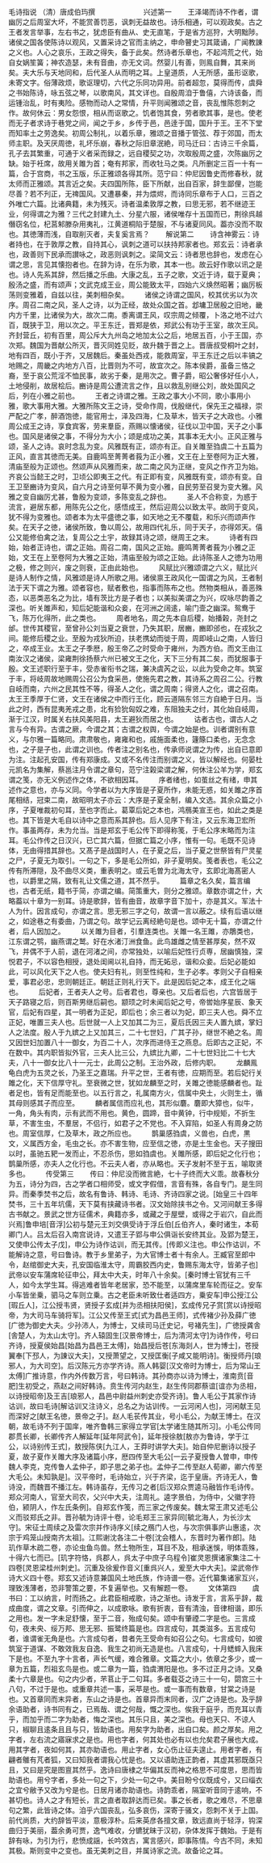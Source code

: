 毛诗指说  （清）唐成伯玙撰
　　
　　
　　兴述第一
　　王泽竭而诗不作者，谓幽厉之后周室大坏，不能赏善罚恶，讽刺无益故也。诗乐相通，可以观政矣。古之王者发言举事，左右书之，犹虑臣有曲从、史无直笔，于是省方巡狩，大明黜陟。诸侯之国各使陈诗以观风，又置采诗之官而主纳之，申命瞽史习其箴诵，广闻教諌之义也。人心之哀乐，王政之得失，备于此矣。然诗者乐章也，不起鸿荒之代，始自女娲笙簧；神农造瑟，未有音曲，亦无文词。然婴儿有善，则鳯自舞，其来尚矣。夫大乐与天地同和，后代圣人从而明之耳。上皇道质，人无所感，虽形讴歌，未寄文字。俗薄政烦，歌讴理切，六代之乐同功异用。前者超忽，莫得而传，虞舜之书始陈诗，咏五弦之琴，以歌南风，其文详也。自殷周洎于鲁僖，六诗该备，而运锺治乱，时有夷险。感物而动人之常情，升平则闻雅颂之音，丧乱惟陈怨刺之作。故何休云：男女怨恨，相从而讴歌之。饥者饱其食，劳者歌其事，是也。使老而无子者求诗于巷党之间，闻之于乡，乡传于邑，邑逹于国，国升于王。王不下堂而知率土之劳逸矣。初周公制礼，以着乐章，雅颂之音播于管弦、荐于郊国，而太师主职。及天厌周徳，礼坏乐崩，春秋之际旧章泯絶，司马迁曰：古诗三千余篇，孔子去其繁重，可通于义者采而録之，远自稷契之功，次取殷周之盛，次陈幽厉之缺。始于衽席，故用关雎为首；奄有邦家，而收牡马之类。凡所删定三百一十有一篇，合于宫商，书之玉版，乐正雅颂各得其所。范宁曰：仲尼因鲁史而修春秋，就太师而正雅颂。其言近之矣。夫四国所陈，臣下所献，出自百家，辞生鄙俚，岂能尽善？若不刋正，无禆国风。又遭暴秦，并为煨烬，而诗同乐章布于人口，三百之外唯亡六篇。比诸典籍，未为残灭。诗者温柔敦厚之教，曰思无邪，若不继迹王业，何得谓之为雅？三代之封建九土、分星六服，诸侯唯存十五国而已，荆徐呉越僭窃名位，杞莒邾滕杂用夷礼，江黄道桐陷于楚服，不与诸夏同风。葢亦没而不取也。其徳薄而浅，自取削灭者，夫复奚言焉？
　　解说第二
　　诗含神雾云：诗者持也，在于敦厚之教，自持其心，讽刺之道可以扶持邦家者也。郑玄云：诗者承也，政善则下民承而讃咏之，政恶则讽刺之。梁简文云：诗者思也辞也，发虑在心谓之思，言见其懐抱者也。在辞为诗，在乐为歌，其本一也。故云好作歌以讯之是也。诗人先系其辞，然后播之乐曲。大康之乱，五子之歌，文近于诗，载于夏典；殷汤之盛，而有颂声；文武克成王业，周公能致太平，四始六义焕然昭著；幽厉板荡则变雅着，自兹以往，美刺相杂矣。
　　诸侯之诗谓之国风，校其优劣以为次序。周召二南之风，圣人之诗，以为正经，故处众国之首。邶墉卫居殷之旧地，畿内方千里，比诸侯为大，故次二南。黍离谓王风，叹宗周之倾覆，卜洛之地不过六百，既狭于卫，用以次之。平王东迁，晋郑是依，郑武公有功于王室，故次王风。齐封营丘，初有百里，周公斥大九州岛之地加太公之后，地居五百，小于王国，亦次郑。魏国为晋献公所灭，晋灭同姓见贬，故升魏于晋之上。晋唐叔受桐叶之封，地有四百，既小于齐，又居魏后。秦虽处西戎，能救周室，平王东迁之后以丰镐之地赐之，周畿之内地方八百，比晋则为不可，故宜次之。陈本侯爵，虽备三恪之裔，至于哀公荒淫不恤民事，故劣于秦，是用次之。曹子爵，昭公奢侈好任小人，土地侵削，故居桧后。豳诗是周公遭流言之作，且以救乱别继公刘，故处国风之后，列在小雅之前也。
　　王者之诗谓之雅。王政之事大小不同，歌小事用小雅，歌大事用大雅。大雅所陈文王之诗，受命作周，伐殷继代，保先王之福禄，崇严配之广孝，醉酒饱徳，能官用士，泽及四海，仁及草木，皆天子之大政也。小雅周公成王之诗，享食宾客，劳来羣臣，燕赐以懐诸侯，征伐以卫中国，天子之小事也。国风是诸侯之事，不得分为大小；颂是成功之美，其事本无大小。正风正雅与颂，圣人之诗。哀时念乱为变。风雅既有正，颂亦有正。自关雎至驺虞二十五篇为正风，直言其徳而无美。自鹿鸣至菁菁者莪为正小雅，文王在上至卷阿为正大雅，清庙至般为正颂也。然颂声从风雅而来，故二南之风为正继，变风之作齐卫为始。齐哀公当懿王之时，卫顷公即夷王之代。有正即有变，风雅既有变，颂亦有变。自王卫至豳诗为变风，自六月之诗至何草不黄为变小雅，自民劳至召旻为变大雅。风雅之变自幽厉尤甚，鲁殷为变颂，多陈变乱之辞也。
　　圣人不合称变，为惑于流言，避居东都，用陈先公之化，感悟成王，然后迎周公以致太平。故同于变风，犹不得为变雅也。颂者本为太平盛徳之事，如天地之无不覆载，和乐兴而颂声作矣。在天子之徳，诸侯所致，鲁以周公，故用四代礼乐，同于天子，亦得郊天。僖公又能修伯禽之法，复周公之土宇，故録其诗之颂，继周王之末。
　　诗者有四始，始者正诗也，谓之正始。周召二南，国风之正始。鹿鸣菁菁者莪为小雅之正始，文王在上至卷阿为大雅之正始，清庙至般为颂之正始。此诗陈圣人之徳为功用之极，修之则兴，废之则衰，正由此始也。
　　风赋比兴雅颂谓之六义，赋比兴是诗人制作之情，风雅颂是诗人所歌之用。诸侯禀王政风化一国谓之为风，王者制法于天下谓之为雅。颂者容也，赋者敷也，指事而陈布之也。然物类相从，善恶殊态，以恶类恶名之为比，墙有茨比方是子者也；以美拟美谓之为兴，叹咏尽韵善之深也。听关雎声和，知后妃能谐和众妾，在河洲之阔逺，喻门壸之幽深。鸳鸯于飞，陈万化得所，此之类也。
　　周者地名，周之先本自后稷，始播榖，尧封之邰。世传其稷官，至曾孙公刘当夏之衰世，乃失其职，居豳，豳即邠也，在戎狄之间。能修后稷之业。至殷为戎狄所迫，扶老携幼而徙于周，周即岐山之南，人皆归之，卒成王业。太王之子季厯，殷王帝乙之时受命于雍州，为西方伯。而文王由江南汝汉之诸侯，梁雍荆徐扬蔡六州已被文王之化，天下三分有其二矣，而犹服事于殷。文王述职行至于丰，受赤雀衔书之瑞，兼决虞芮之讼，以此为受命之年。筑室于丰，将岐周故地赐周公召公为食采邑，使施先君之教，其诗系之周召二公。行教自岐而南，六州之民其性不等，得圣人之化，谓之周南；得贤人之化，谓之召南。太王王季厚于仁贤，文王在诸侯之中而行王化，顾云道隔东邻三方自絶于日月。当此之时，西有昆夷羌戎之患，北有猃狁匈奴之难，东阻独夫之纣，其化始自岐周，渐于江汉，时属关右扶风美阳县，太王避狄而居之也。
　　诂者古也，谓古人之言与今有异。古谓之厥，今谓之其；古谓之权舆，今谓之始是也。训者谓别有意义，与尔雅一篇略同。肃肃敬也，雍雍和也，戚施面柔也，籧篨口柔也，无念念也，之子是子也，此谓之训也。传者注之别名也，传承师说谓之为传，出自已意即为注。注起孔安国，传有郑康成。又或不名传注而别谓之义，皆以解经也。何晏杜元凯名为集解，蔡邕注月令谓之章句，范宁注榖梁谓之解，何休注公羊为学，郑玄谓之笺，亦无义例述作之体，不欲相因耳。
　　序者绪也，如茧丝之有绪，申其述作之意也，亦与义同。今学者以为大序皆是子夏所作，未能无惑，如关雎之序首尾相结，冠束二南，故昭明太子亦云：大序是子夏全制，编入文选。其余众篇之小序，子夏唯裁初句耳，至也字而止。葛覃后妃之本也，鸿鴈美宣王也，如此之类是也。其下皆是大毛自以诗中之意而系其辞也。后人见序下有注，又云东海卫宏所作。事虽两存，未为允当。当是郑玄于毛公传下即得称笺，于毛公序末略而为注耳。毛公作传之日汉兴，已亡其六篇，但据亡篇之小序，惟有一句。毛既不见诗体，无由得措其辞也。又髙子是战国时人，在子夏之后，当子夏之世祭皆有尸灵星之尸，子夏无为取引。一句之下，多是毛公所如，非子夏明矣。笺者表也，毛公之传有所滞隠，及不曲尽义类，重表明之。或云毛曽为北海太守，玄即北海髙密人也，以爵里之隔，致有礼让文儒之道，其不然乎。
　　篇章之名久矣，篇言编也，古者无纸，籍书于简，亦谓之编。简策重大，则分之雅颂。章数亦谓之什，大略葢以十章为一别耳。诗是歌辞，皆有曲音，故章字音下加十，亦是其义。军法十人为什。因言成句，亦谓之言。思无邪三字之句，故谓一言以蔽之。续有后语以继之，如途巷之有委曲，乃谓之句。故学记云离经絶句是也。颂中无十篇，亦谓之什者，后人因加之。
　　以关雎为目者，引羣连类也。关雎一名王雎，亦鵰类也，江东谓之鹗，幽燕谓之鹫。好在水渚汀洲食鱼。此鸟雄雌之情至甚厚矣，然不双飞，并偶不于人前，退在河渚之间，亦常独处，以喻后妃性行贞専，居幽慎独，深悦君子，不以容色相授，退处闺阃以礼自持，而无妬忌，谐和众妾。后妃必能如此，可以风化天下之人也。使夫妇有礼，则至性纯和，生子必孝。孝则父子自相亲爱，事君必忠，忠则朝廷正。朝廷正则礼行天下。此是因后妃之本，成王化之端也。
　　后妃者，王者夫人之号。后者君也，尊亲也。又后者后也，六宫皆居于天子路寝之后，则百斯男继后嗣也。颛顼之时未闻后妃之号，帝喾始序星辰、象天官，后妃有四星，其一明者为正妃，即后也；余三者以为妃，即三夫人也。舜不立正妃，唯置三夫人也。后世就一人上又加其二为三，夏后氏因三夫人置九嫔，掌妇人之法度。殷人于九嫔之上又加其三，二十七世妇，广其子孙，继世不絶之名。周又因世妇加置八十一御女，为百二十人，次序而进侍王之燕息。后即古之正妃，不在数中。其内职皆拟外官，三夫人比三公，九嫔比九卿，二十七世妇比二十七大夫，八十一御女比八十一元士，此周公之制。王治外政，后修内职。
　　龙麟鳯龟白虎为五灵之长，乃圣王之嘉瑞。升平之世，王者有徳，应期而至。若后妃行关雎之化，天下信厚守礼。至衰微之世，犹如龙麟至之时，关雎之徳能感麟者也。趾者足也，皆有足而能至也。以五行言之，礼属南方火，信属中央土，火则生土，循其母则感其子而应至。
　　麟者属信而应礼也，其形似麏。麏即大獐也，似牛，一角，角头有肉，示有武而不用也。黄色，圆蹄，音中黄钟，行中规矩，不折生草，不害生虫，不羣居，不侣行，如君子之不党也。不入穽陷，如圣人有周身之防也。周室信厚，仁及草木，政之所应也。
　　鹊巢感驺虞，义兽也，白虎，黒文，义属西方金，毛虫之长。亦不害生物，应至信之徳，亦是土生金也。天子搜田以时，虽驰五豝一发而止，不忍杀伤，思如驺虞也。关雎所感，即后妃之化行也；鹊巢所感，亦夫人之化行也。不云夫人者，亦从略也。天子发射不至于五，喻取贤多也。
　　传受第三
　　传曰：仲尼没而微言絶，七十子终而大义乖。故春秋分为五，诗分为四，古之学者口相师受，或文字假借，言音有殊，各自专门。是生同异。而秦季焚书之后，故名有鲁诗、韩诗、毛诗、齐诗四家之说。[始皇三十四年焚书，三十五年坑儒，天下莫有挟藏诗书者。汉文始除挟书之令。又河间献王多得古书献之。景武之世方征儒术，典籍亦多，或藏之于屋壁，或得之于岩穴，自此而兴焉]鲁申培[音浮]公初与楚元王刘交俱受诗于浮丘伯[丘伯齐人，秦时诸生，本荀卿门人。吕太后召入南宫说诗，又遣王子郢与申公俱诣长安终其业。及郢为楚王，又使申公传太子戊]，申公为诗作诂训，而无其传。[传即义注也。申公作诂训，不能解诗之意，号曰鲁诗。教于乡里弟子，为大官博士者十有余人。王臧官至郎中令，赵绾御史大夫，孔安国临淮太守，周霸胶西内史，鲁赐东海太守，皆弟子也]武帝以安车蒲席轮征申公，拜太中大夫，时年八十余矣。[秦时博士官犹有三千人，如今太学生耳。得逃难者皆年老居家，恐不能至，以蒲席里车轮而征之。安车小车皆坐乗，驷马之车则立乗。古之老臣未听致仕者适四方，乗安车]申公授江公[瑕丘人]，江公授韦贤，贤授子玄成[并为丞相扶阳侯]，玄成传兄子赏[赏以诗授昭帝，为大司马车骑将军]。江公又传至王式[式为昌邑王师]，式传褚少孙及薛广徳[广徳为御史大夫。少孙沛人，为博士，又续司马迁史记，号褚先生]，广徳授龚舎[舎楚人，为太山太守]。齐人辕固生[汉景帝博士，后为清河太守]为诗作传，号曰齐诗，授夏侯始昌[始昌为昌邑王太傅]，始昌授后苍[东海剡人，世为博士]，苍授翼奉[下邳人，为諌议大夫]，又授萧望之，又授匡衡[子咸又能明诗]。衡授师丹[琅邪人，为大司空]。后汉陈元方亦学齐诗。燕人韩婴[汉文帝时为博士，后为常山王太傅]广推诗意，作内外传数万言，号曰韩诗。其孙商亦以诗为博士，淮南贲[音肥]生初受之，燕赵之间好韩诗。贲生传河内赵生，赵生传同郡蔡谊[谊亦为丞相，以诗授昭帝]及王吉[琅邪人，昌邑中尉益州刺史亦受齐诗]。鲁人毛公于其家作诗诂训，故曰毛诗[解诂训又注诗义，总名之为诂训传。一云河闲人也]，河闲献王见而深好之[献王名徳，景帝之子]。赵人毛苌传其业，号小毛公，为献王博士。在汉朝，故毛诗不列于国庠，唯齐鲁韩三家得立学官[太学诸生随其所习]。小毛公传同郡贯长卿，长卿传齐人解延年[延年阿武令]，延年授徐敖[敖亦为鲁诗，学于江公，以诗别传王式]，敖授陈侠[九江人，王莽时讲学大夫]。始自仲尼删诗以授子夏，故子夏作关雎大序及诸篇小序，厯四传至大毛公[一云子夏授鲁人曽申，申传魏人李克，克传鲁人孟仲子，即子思之弟子也。孟仲子二传至赵人荀卿，卿六传至大毛公。未知孰是]。汉平帝时，毛诗始立，兴于齐梁，迄于皇唐。齐诗无人，鲁诗没，而魏晋不播江左。韩诗虽存，无传习之者[后汉郑众贾逵马融皆作毛诗传。郑众河南人，官至大司农，父兴中大夫，注周礼。逵字景伯，为侍中，父徽字符伯，颍阴人，作左氏条例]。自郑玄作笺，而三家之传废矣。魏太常王肃又述毛公义而驳郑氏之非。晋孙毓为诗评十卷，论毛郑王三家异同[毓北海人，为长沙太守]。宋征士周续之及雷次宗并作诗序义[续之鴈门人也，与次宗俱事庐山惠逺，次宗于鸡笼山授南齐太祖]。江熙谢沈各注二十卷[沈会稽人，东晋时为著作郎]。陆玑作草木疏二卷，亦论虫鱼鸟兽。然土物所生，耳目不及，相承迷悞，明体乖殊，十得六七而已。[玑字符恪，呉郡人，呉太子中庶子乌程令]崔灵恩撰诸家集注二十四卷[灵恩梁桂州刺史]。沉重及徐爰作音义[重呉兴人，爰至大中大夫]。梁武帝作诗大义四十卷。郑玄又述诗意兼国风土地氏族，作诗谱一卷。近代纂集诸家互兴，理致浅薄者，恐非警策之要，不复遍举也。又有解题一卷。
　　文体第四
　　虞书曰：工以纳言，时而扬之。此君臣相戒歌，诗之渐也。诗发于言，言系乎辞，裁成曲度，谓之文章。引而伸之，以成歌咏。歌有折衷，音有清浊，音律相谐，即乐之用也。发一字未足舒懐，至于二音，殆成句矣。颂中有肇禋二字是也。三言成句，夜未央、绥万邦、思无邪、振鹭终篇是也。四言成句，其类滋多。五言成句者，谁谓雀无角是也。六言成句者，昔者先王受命有如召公之句。七言成句，如彼筑室于道谋、不敢效我友自逸、我生之初尚无造是也。八言成句，十月蟋蟀入我床下是也。不至九字十言者，声长气缓，难合雅章。文篇之大小，依章之多少，或一章为五篇，烈祖玄鸟是也。或二章为一篇，驺虞渭阳是也。多不过正月之诗。又桑柔十六章是也。句之内少者，芣苢止于二句耳。多者载芟之诗三十一句，閟宫三十八句，不过于是也。或重章共述一事，采苹是也。或一事而有数章，甘棠之诗是也。又首章同而末异者，东山之诗是也。首章异而末同者，汉广之诗是也。及乎辞余语助者，诗书同有之，已焉哉、谓之何哉，慨之深也。俟我于庭乎，而充耳以青乎，而加乎而二字为助者，悔之深也。其乐只且，美之深也。母也天只、不谅人只，椒聊且逺条且且与只，皆助语也。用矣字为助者，出自口矣。颜之厚矣。用之字者，左右流之寤寐求之是也。用也字者，何其处也必有以也允矣君子展也大成。用其字者，夜如何其，其亦助语也。用止字者，女心伤止征夫遑止。用者字者，有翩者鵻有芃者狐，又曰知我者谓我心忧是也。又以语助连正韵者，其虚其邪既亟只且，又曰是究是图亶其然乎。逸诗曰唐棣之华偏其反而神之格思不可度思，思而皆助语也。用兮字者，多处一句之下，少处一句之中。美目盼兮仪既成兮，又曰缁衣之宜兮敝予又改为兮是也。日居月诸亦助语也。诗韵乖者，隔室听音同于逺响，不甚切也。诗人之才有短长，言之直者取辞达而已矣。事之长者，歌之难尽，不思章句之繁，此皆诗之体。洎乎六国丧乱，弘多哀伤，深寄于骚文，怨刺不关于上国。前代尚质，大约辞皆平淡，意极淳朴。后来英彦各擅文章，致远直尚于轻浮，钩深曲归于美丽，葢余勇可贾，逸气难收，分镳犹昧于汉初，杂体发挥于魏始。于是有辞有咏，为引为行，悲愤成謡，长吟效古，寓言感兴，即事陈情。今古不同，未知其极。斯则变中之变也。虽无美刺之目，并属诗家之流。故备论之耳。 
　　
